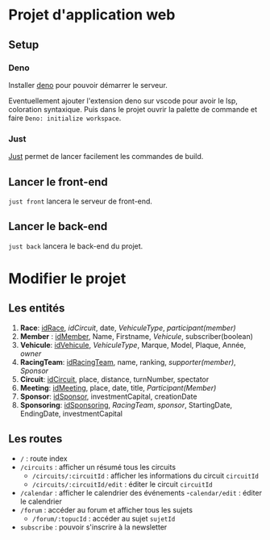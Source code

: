 # Projet d'application web

## Setup

### Deno

Installer [deno](https://docs.deno.com/runtime/getting_started/installation/)
pour pouvoir démarrer le serveur.

Eventuellement ajouter l'extension deno sur vscode pour avoir le lsp, coloration
syntaxique. Puis dans le projet ouvrir la palette de commande et faire
`Deno: initialize workspace`.

### Just

[Just](https://github.com/casey/just) permet de lancer facilement les commandes
de build.

## Lancer le front-end

`just front` lancera le serveur de front-end.

## Lancer le back-end

`just back` lancera le back-end du projet.

# Modifier le projet

## Les entités

1. **Race**: <ins>idRace</ins>, _idCircuit_, date, _VehiculeType_,
   _participant(member)_
2. **Member** : <ins>idMember</ins>, Name, Firstname, _Vehicule_,
   subscriber(boolean)
3. **Vehicule**: <ins>idVehicule</ins>, _VehiculeType_, Marque, Model,
   Plaque, Année, _owner_
4. **RacingTeam**: <ins>idRacingTeam</ins>, name, ranking,
   _supporter(member)_, _Sponsor_
5. **Circuit**: <ins>idCircuit</ins>, place, distance, turnNumber,
   spectator
6. **Meeting**: <ins>idMeeting</ins>, place, date, title,
   _Participant(Member)_
7. **Sponsor**: <ins>idSponsor</ins>, investmentCapital, creationDate
8. **Sponsoring**: <ins>idSponsoring</ins>, _RacingTeam_, _sponsor_,
   StartingDate, EndingDate, investmentCapital

## Les routes

- `/` : route index
- `/circuits` : afficher un résumé tous les circuits
  - `/circuits/:circuitId` : afficher les informations du circuit `circuitId`
  - `/circuits/:circuitId/edit` : éditer le circuit `circuitId`
- `/calendar` : afficher le calendrier des événements -`calendar/edit` : éditer
  le calendrier
- `/forum` : accéder au forum et afficher tous les sujets
  - `/forum/:topucId` : accéder au sujet `sujetId`
- `subscribe` : pouvoir s'inscrire à la newsletter
